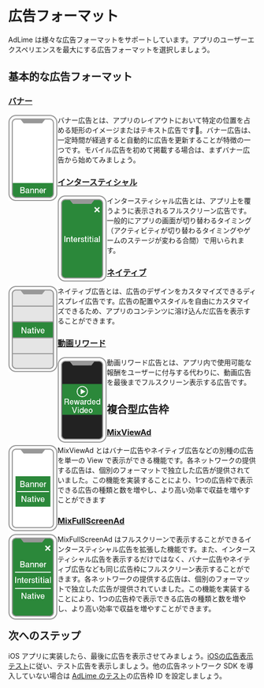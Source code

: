 # 広告フォーマット
AdLime は様々な広告フォーマットをサポートしています。アプリのユーザーエクスペリエンスを最大にする広告フォーマットを選択しましょう。

## 基本的な広告フォーマット

### [バナー](./banner.md)

<div class="clearfix cust-image-text">
<img src="./../images/ad_icons/format-banner.png"  width="100px"  align=left />
バナー広告とは、アプリのレイアウトにおいて特定の位置を占める矩形のイメージまたはテキスト広告です。バナー広告は、一定時間が経過すると自動的に広告を更新することが特徴の一つです。モバイル広告を初めて掲載する場合は、まずバナー広告から始めてみましょう。
</div>

### [インタースティシャル](./Interstitial.md)

<div class="clearfix cust-image-text">
<img src="./../images/ad_icons/format-interstitial.png"  width="100px"  align=left />
インタースティシャル広告とは、アプリ上を覆うように表示されるフルスクリーン広告です。一般的にアプリの画面が切り替わるタイミング（アクティビティが切り替わるタイミングやゲームのステージが変わる合間）で用いられます。
</div>

### [ネイティブ](./native.md)

<div class="clearfix cust-image-text">
<img src="./../images/ad_icons/format-native.png"  width="100px"  align=left />
ネイティブ広告とは、広告のデザインをカスタマイズできるディスプレイ広告です。広告の配置やスタイルを自由にカスタマイズできるため、アプリのコンテンツに溶け込んだ広告を表示することができます。
</div>

### [動画リワード](./rewarded.md)

<div class="clearfix cust-image-text">
<img src="./../images/ad_icons/format-rewarded.png"  width="100px"  align=left />
動画リワード広告とは、アプリ内で使用可能な報酬をユーザーに付与する代わりに、動画広告を最後までフルスクリーン表示する広告です。
</div>

## 複合型広告枠

### [MixViewAd](./mixviewad.md)
<div class="clearfix cust-image-text">
<img src="./../images/ad_icons/format-mixviewad.png"  width="100px"  align=left />
MixViewAd とはバナー広告やネイティブ広告などの別種の広告を単一の View で表示ができる機能です。各ネットワークの提供する広告は、個別のフォーマットで独立した広告が提供されていました。この機能を実装することにより、1つの広告枠で表示できる広告の種類と数を増やし、より高い効率で収益を増やすことができます
</div>

### [MixFullScreenAd](./mixfullscreenad.md)
<div class="clearfix cust-image-text">
<img src="./../images/ad_icons/format-fullscreenviewad.png"  width="100px"  align=left />
MixFullScreenAd はフルスクリーンで表示することができるインタースティシャル広告を拡張した機能です。また、インタースティシャル広告を表示するだけではなく、バナー広告やネイティブ広告なども同じ広告枠にフルスクリーン表示することができます。各ネットワークの提供する広告は、個別のフォーマットで独立した広告が提供されていました。この機能を実装することにより、1つの広告枠で表示できる広告の種類と数を増やし、より高い効率で収益を増やすことができます。
</div>

## 次へのステップ
iOS アプリに実装したら、最後に広告を表示させてみましょう。[iOSの広告表示テスト](./test.md)に従い、テスト広告を表示しましょう。他の広告ネットワーク SDK を導入していない場合は [AdLime のテスト](./test.md#AdLime-のテスト)の広告枠 ID を設定しましょう。


